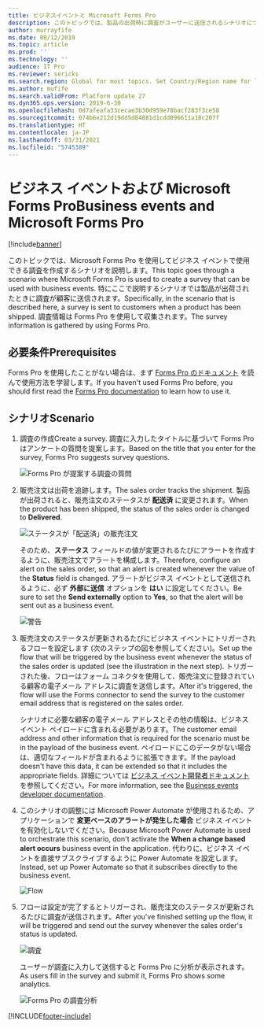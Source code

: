 ```yaml
---
title: ビジネスイベントと Microsoft Forms Pro
description: このトピックでは、製品の出荷時に調査がユーザーに送信されるシナリオについて説明します。
author: murrayfife
ms.date: 08/12/2019
ms.topic: article
ms.prod: ''
ms.technology: ''
audience: IT Pro
ms.reviewer: sericks
ms.search.region: Global for most topics. Set Country/Region name for localizations
ms.author: mufife
ms.search.validFrom: Platform update 27
ms.dyn365.ops.version: 2019-6-30
ms.openlocfilehash: 0d7afeafa33cecae3b30d959e78bacf283f3ce58
ms.sourcegitcommit: 074b6e212d19dd5d84881d1cdd096611a18c207f
ms.translationtype: HT
ms.contentlocale: ja-JP
ms.lasthandoff: 03/31/2021
ms.locfileid: "5745389"
---
```

# <a name="business-events-and-microsoft-forms-pro"></a><span data-ttu-id="a26c2-103">ビジネス イベントおよび Microsoft Forms Pro</span><span class="sxs-lookup"><span data-stu-id="a26c2-103">Business events and Microsoft Forms Pro</span></span>

[!include[banner](../../includes/banner.md)]

<span data-ttu-id="a26c2-104">このトピックでは、Microsoft Forms Pro を使用してビジネス イベントで使用できる調査を作成するシナリオを説明します。</span><span class="sxs-lookup"><span data-stu-id="a26c2-104">This topic goes through a scenario where Microsoft Forms Pro is used to create a survey that can be used with business events.</span></span> <span data-ttu-id="a26c2-105">特にここで説明するシナリオでは製品が出荷されたときに調査が顧客に送信されます。</span><span class="sxs-lookup"><span data-stu-id="a26c2-105">Specifically, in the scenario that is described here, a survey is sent to customers when a product has been shipped.</span></span> <span data-ttu-id="a26c2-106">調査情報は Forms Pro を使用して収集されます。</span><span class="sxs-lookup"><span data-stu-id="a26c2-106">The survey information is gathered by using Forms Pro.</span></span>

## <a name="prerequisites"></a><span data-ttu-id="a26c2-107">必要条件</span><span class="sxs-lookup"><span data-stu-id="a26c2-107">Prerequisites</span></span>

<span data-ttu-id="a26c2-108">Forms Pro を使用したことがない場合は、まず [Forms Pro のドキュメント](https://docs.microsoft.com/forms-pro/) を読んで使用方法を学習します。</span><span class="sxs-lookup"><span data-stu-id="a26c2-108">If you haven't used Forms Pro before, you should first read the [Forms Pro documentation](https://docs.microsoft.com/forms-pro/) to learn how to use it.</span></span>

## <a name="scenario"></a><span data-ttu-id="a26c2-109">シナリオ</span><span class="sxs-lookup"><span data-stu-id="a26c2-109">Scenario</span></span>

1. <span data-ttu-id="a26c2-110">調査の作成</span><span class="sxs-lookup"><span data-stu-id="a26c2-110">Create a survey.</span></span> <span data-ttu-id="a26c2-111">調査に入力したタイトルに基づいて Forms Pro はアンケートの質問を提案します。</span><span class="sxs-lookup"><span data-stu-id="a26c2-111">Based on the title that you enter for the survey, Forms Pro suggests survey questions.</span></span>

    ![Forms Pro が提案する調査の質問](../../media/Forms_Pro1.png)

2. <span data-ttu-id="a26c2-113">販売注文は出荷を追跡します。</span><span class="sxs-lookup"><span data-stu-id="a26c2-113">The sales order tracks the shipment.</span></span> <span data-ttu-id="a26c2-114">製品が出荷されると、販売注文のステータスが **配送済** に変更されます。</span><span class="sxs-lookup"><span data-stu-id="a26c2-114">When the product has been shipped, the status of the sales order is changed to **Delivered**.</span></span>

    ![ステータスが「配送済」の販売注文](../../media/SalesOrder1.png)

    <span data-ttu-id="a26c2-116">そのため、**ステータス** フィールドの値が変更されるたびにアラートを作成するように、販売注文でアラートを構成します。</span><span class="sxs-lookup"><span data-stu-id="a26c2-116">Therefore, configure an alert on the sales order, so that an alert is created whenever the value of the **Status** field is changed.</span></span> <span data-ttu-id="a26c2-117">アラートがビジネス イベントとして送信されるように、必ず **外部に送信** オプションを **はい** に設定してください。</span><span class="sxs-lookup"><span data-stu-id="a26c2-117">Be sure to set the **Send externally** option to **Yes**, so that the alert will be sent out as a business event.</span></span>

    ![警告](../../media/Alerts1.png)

3. <span data-ttu-id="a26c2-119">販売注文のステータスが更新されるたびにビジネス イベントにトリガーされるフローを設定します (次のステップの図を参照してください)。</span><span class="sxs-lookup"><span data-stu-id="a26c2-119">Set up the flow that will be triggered by the business event whenever the status of the sales order is updated (see the illustration in the next step).</span></span> <span data-ttu-id="a26c2-120">トリガーされた後、フローはフォーム コネクタを使用して、販売注文に登録されている顧客の電子メール アドレスに調査を送信します。</span><span class="sxs-lookup"><span data-stu-id="a26c2-120">After it's triggered, the flow will use the Forms connector to send the survey to the customer email address that is registered on the sales order.</span></span>

    <span data-ttu-id="a26c2-121">シナリオに必要な顧客の電子メール アドレスとその他の情報は、ビジネス イベント ペイロードに含まれる必要があります。</span><span class="sxs-lookup"><span data-stu-id="a26c2-121">The customer email address and other information that is required for the scenario must be in the payload of the business event.</span></span> <span data-ttu-id="a26c2-122">ペイロードにこのデータがない場合は、適切なフィールドが含まれるように拡張できます。</span><span class="sxs-lookup"><span data-stu-id="a26c2-122">If the payload doesn't have this data, it can be extended so that it includes the appropriate fields.</span></span> <span data-ttu-id="a26c2-123">詳細については [ビジネス イベント開発者ドキュメント](https://docs.microsoft.com/dynamics365/unified-operations/dev-itpro/business-events/business-events-dev-doc) を参照してください。</span><span class="sxs-lookup"><span data-stu-id="a26c2-123">For more information, see the [Business events developer documentation](https://docs.microsoft.com/dynamics365/unified-operations/dev-itpro/business-events/business-events-dev-doc).</span></span>

4. <span data-ttu-id="a26c2-124">このシナリオの調整には Microsoft Power Automate が使用されるため、アプリケーションで **変更ベースのアラートが発生した場合** ビジネス イベントを有効化しないでください。</span><span class="sxs-lookup"><span data-stu-id="a26c2-124">Because Microsoft Power Automate is used to orchestrate this scenario, don't activate the **When a change based alert occurs** business event in the application.</span></span> <span data-ttu-id="a26c2-125">代わりに、ビジネス イベントを直接サブスクライブするように Power Automate を設定します。</span><span class="sxs-lookup"><span data-stu-id="a26c2-125">Instead, set up Power Automate so that it subscribes directly to the business event.</span></span>

    ![Flow](../../media/Flow1.png)

5. <span data-ttu-id="a26c2-127">フローは設定が完了するとトリガーされ、販売注文のステータスが更新されるたびに調査が送信されます。</span><span class="sxs-lookup"><span data-stu-id="a26c2-127">After you've finished setting up the flow, it will be triggered and send out the survey whenever the sales order's status is updated.</span></span>

    ![調査](../../media/Survey1.png)

    <span data-ttu-id="a26c2-129">ユーザーが調査に入力して送信すると Forms Pro に分析が表示されます。</span><span class="sxs-lookup"><span data-stu-id="a26c2-129">As users fill in the survey and submit it, Forms Pro shows some analytics.</span></span>

    ![Forms Pro の調査分析](../../media/Forms_Pro2.png)


[!INCLUDE[footer-include](../../../../includes/footer-banner.md)]